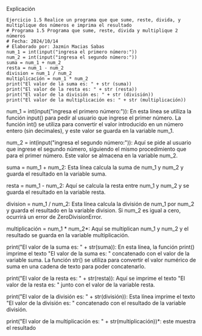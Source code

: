 Explicación
```
Ejercicio 1.5 Realice un programa que que sume, reste, divida, y multiplique dos números e imprima el resultado 
# Programa 1.5 Programa que sume, reste, divida y multiplique 2 números 
# Fecha: 2024/10/14
# Elaborado por: Jazmin Macias Sabas
num_1 = int(input("ingresa el primero número:"))
num_2 = int(input("ingresa el segundo número:"))
suma = num_1 + num_2
resta = num_1 - num_2
division = num_1 / num_2
multiplicación = num_1 * num_2
print("El valor de la suma es: " + str (suma))
print("El valor de la resta es: " + str (resta))
print("El valor de la división es: " + str (división))
print("El valor de la multiplicación es: " + str (multiplicación))
```
num_1 = int(input("ingresa el primero número:")):
En esta línea se utiliza la función input() para pedir al usuario que ingrese el primer número. La función int() se utiliza para convertir el valor introducido en un número entero (sin decimales), y este valor se guarda en la variable num_1.

num_2 = int(input("ingresa el segundo número:")):
Aquí se pide al usuario que ingrese el segundo número, siguiendo el mismo procedimiento que para el primer número. Este valor se almacena en la variable num_2.

suma = num_1 + num_2:
Esta línea calcula la suma de num_1 y num_2 y guarda el resultado en la variable suma.

resta = num_1 - num_2:
Aquí se calcula la resta entre num_1 y num_2 y se guarda el resultado en la variable resta.

division = num_1 / num_2:
Esta línea calcula la división de num_1 por num_2 y guarda el resultado en la variable division. Si num_2 es igual a cero, ocurrirá un error de ZeroDivisionError.

multiplicación = num_1 * num_2*:
Aquí se multiplican num_1 y num_2 y el resultado se guarda en la variable multiplicación.

print("El valor de la suma es: " + str(suma)):
En esta línea, la función print() imprime el texto "El valor de la suma es: " concatenado con el valor de la variable suma. La función str() se utiliza para convertir el valor numérico de suma en una cadena de texto para poder concatenarlo.

print("El valor de la resta es: " + str(resta)):
Aquí se imprime el texto "El valor de la resta es: " junto con el valor de la variable resta.

print("El valor de la división es: " + str(división)):
Esta línea imprime el texto "El valor de la división es: " concatenado con el resultado de la variable división.

print("El valor de la multiplicación es: " + str(multiplicación))*:
este muestra el resultado
